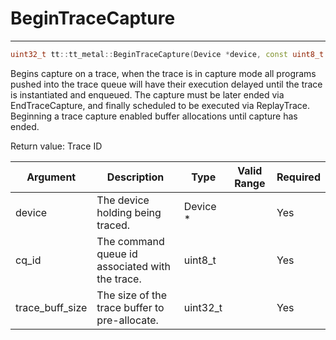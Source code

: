 # BeginTraceCapture

---
```cpp
uint32_t tt::tt_metal::BeginTraceCapture(Device *device, const uint8_t cq_id, const uint32_t trace_buff_size)uint32_t tt::tt_metal::BeginTraceCapture(Device \*device, const uint8_t cq_id, const uint32_t trace_buff_size)
```

Begins capture on a trace, when the trace is in capture mode all programs pushed into the trace queue will have their execution delayed until the trace is instantiated and enqueued. The capture must be later ended via EndTraceCapture, and finally scheduled to be executed via ReplayTrace. Beginning a trace capture enabled buffer allocations until capture has ended.

Return value: Trace ID

| Argument        | Description                                     | Type      | Valid Range      | Required       |
|-----------------|-------------------------------------------------|-----------|------------------|----------------|
| device          | The device holding being traced.                | Device \* |                  | Yes            |
| cq_id           | The command queue id associated with the trace. | uint8_t   |                  | Yes            |
| trace_buff_size | The size of the trace buffer to pre-allocate.   | uint32_t  |                  | Yes            |
